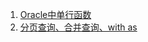 1. [Oracle中单行函数][01]
2. [分页查询、合并查询、with as][02]




[01]: https://fgq233.github.io/md/oracle/01
[02]: https://fgq233.github.io/md/oracle/02
